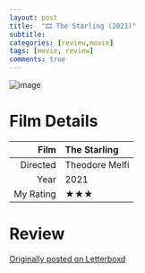 ```yaml
---
layout: post
title:  "🎞️ The Starling (2021)"
subtitle:
categories: [review,movie]
tags: [movie, review]
comments: true
---
```


![image](https://a.ltrbxd.com/resized/film-poster/3/9/9/8/0/4/399804-the-starling-0-230-0-345-crop.jpg)

# Film Details

Film|The Starling
--:|:--
Directed|Theodore Melfi
Year|2021
My Rating|★★★

# Review

[Originally posted on Letterboxd](https://letterboxd.com/nickbarrett/film/the-starling/)
